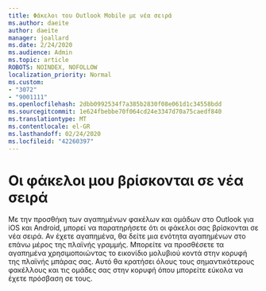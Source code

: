 ```yaml
---
title: Φάκελοι του Outlook Mobile με νέα σειρά
ms.author: daeite
author: daeite
manager: joallard
ms.date: 2/24/2020
ms.audience: Admin
ms.topic: article
ROBOTS: NOINDEX, NOFOLLOW
localization_priority: Normal
ms.custom:
- "3072"
- "9001111"
ms.openlocfilehash: 2dbb0992534f7a385b2830f08e061d1c34558bdd
ms.sourcegitcommit: 1e624fbebbe70f064cd24e3347d70a75caedf840
ms.translationtype: MT
ms.contentlocale: el-GR
ms.lasthandoff: 02/24/2020
ms.locfileid: "42260397"
---
```

# <a name="my-folders-are-in-a-new-order"></a>Οι φάκελοι μου βρίσκονται σε νέα σειρά

Με την προσθήκη των αγαπημένων φακέλων και ομάδων στο Outlook για iOS και Android, μπορεί να παρατηρήσετε ότι οι φάκελοι σας βρίσκονται σε νέα σειρά. Αν έχετε αγαπημένα, θα δείτε μια ενότητα αγαπημένων στο επάνω μέρος της πλαϊνής γραμμής. Μπορείτε να προσθέσετε τα αγαπημένα χρησιμοποιώντας το εικονίδιο μολυβιού κοντά στην κορυφή της πλαϊνής μπάρας σας. Αυτό θα κρατήσει όλους τους σημαντικότερους φακέλλους και τις ομάδες σας στην κορυφή όπου μπορείτε εύκολα να έχετε πρόσβαση σε τους.
